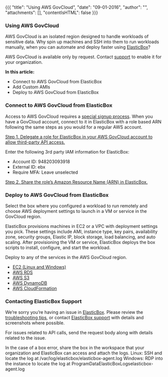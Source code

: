 {{{ "title": "Using AWS GovCloud",
"date": "09-01-2016",
"author": "",
"attachments": [],
"contentIsHTML": false
}}}

### Using AWS GovCloud

AWS GovCloud is an isolated region designed to handle workloads of sensitive data. Why spin up machines and SSH into them to run workloads manually, when you can automate and deploy faster using [ElasticBox](//www.ctl.io/guides/)?

AWS GovCloud is available only by request. Contact [support](mailto:support@elasticbox.com) to enable it for your organization.

**In this article:**
* Connect to AWS GovCloud from ElasticBox
* Add Custom AMIs
* Deploy to AWS GovCloud from ElasticBox

### Connect to AWS GovCloud from ElasticBox

Access to AWS GovCloud requires a [special signup process](http://docs.aws.amazon.com/govcloud-us/latest/UserGuide/getting-set-up.html). When you have a GovCloud account, connect to it in ElasticBox with a role based ARN following the same steps as you would for a regular AWS account.

[Step 1. Delegate a role for ElasticBox in your AWS GovCloud account to allow third-party API access.](./using-your-aws-account.md)

Enter the following 3rd party IAM information for ElasticBox:
* Account ID: 948203093918
* External ID: ebx
* Require MFA: Leave unselected

[Step 2. Share the role’s Amazon Resource Name (ARN) in ElasticBox.](./using-your-aws-account.md)

### Deploy to AWS GovCloud from ElasticBox

Select the box where you configured a workload to run remotely and choose AWS deployment settings to launch in a VM or service in the GovCloud region.

ElasticBox provisions machines in EC2 or a VPC with deployment settings you pick. These settings include AMI, instance type, key pairs, availability zone, security groups, Elastic IP, block storage, load balancing, and auto scaling. After provisioning the VM or service, ElasticBox deploys the box scripts to install, configure, and start the workload.

Deploy to any of the services in the AWS GovCloud region.

* [EC2 (Linux and Windows)](./using-your-aws-account.md)
* [AWS RDS](./using-your-aws-account.md)
* [AWS S3](./using-your-aws-account.md)
* [AWS DynamoDB](./using-your-aws-account.md)
* [AWS CloudFormation](./cloudformation-box.md)

### Contacting ElasticBox Support

We’re sorry you’re having an issue in [ElasticBox](//www.ctl.io/elasticbox/). Please review the [troubleshooting tips](./troubleshooting-tips.md), or contact [ElasticBox support](mailto:support@elasticbox.com) with details and screenshots where possible.

For issues related to API calls, send the request body along with details related to the issue.

In the case of a box error, share the box in the workspace that your organization and ElasticBox can access and attach the logs.
Linux: SSH and locate the log at /var/log/elasticbox/elasticbox-agent.log
Windows: RDP into the instance to locate the log at ProgramDataElasticBoxLogselasticbox-agent.log
